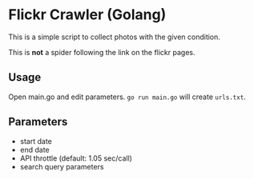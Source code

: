 # Flickr Crawler (Golang)

This is a simple script to collect photos with the given condition.

This is **not** a spider following the link on the flickr pages.



## Usage

Open main.go and edit parameters.
`go run main.go` will create `urls.txt`.


## Parameters

- start date
- end date
- API throttle (default: 1.05 sec/call)
- search query parameters

